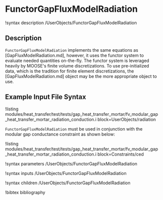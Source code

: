 # FunctorGapFluxModelRadiation

!syntax description /UserObjects/FunctorGapFluxModelRadiation

## Description

`FunctorGapFluxModelRadiation` implements the same equations as
[GapFluxModelRadiation.md], however, it uses the functor system to evaluate
needed quantities on-the-fly. The functor system is leveraged heavily by MOOSE's
finite volume discretizations. To use pre-initialized data, which is the
tradition for finite element discretizations, the [GapFluxModelRadiation.md]
object may be the more appropriate object to use.

## Example Input File Syntax

!listing modules/heat_transfer/test/tests/gap_heat_transfer_mortar/fv_modular_gap_heat_transfer_mortar_radiation_conduction.i block=UserObjects/radiation

`FunctorGapFluxModelRadiation` must be used in conjunction with the modular gap conductance
constraint as shown below:

!listing modules/heat_transfer/test/tests/gap_heat_transfer_mortar/fv_modular_gap_heat_transfer_mortar_radiation_conduction.i block=Constraints/ced

!syntax parameters /UserObjects/FunctorGapFluxModelRadiation

!syntax inputs /UserObjects/FunctorGapFluxModelRadiation

!syntax children /UserObjects/FunctorGapFluxModelRadiation

!bibtex bibliography
